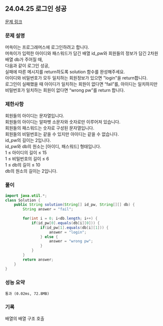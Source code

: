 ## 24.04.25 로그인 성공
[문제 링크](https://school.programmers.co.kr/learn/courses/30/lessons/120883)

### 문제 설명
머쓱이는 프로그래머스에 로그인하려고 합니다.  
머쓱이가 입력한 아이디와 패스워드가 담긴 배열 id_pw와 회원들의 정보가 담긴 2차원 배열 db가 주어질 때,  
다음과 같이 로그인 성공,  
실패에 따른 메시지를 return하도록 solution 함수를 완성해주세요.  
아이디와 비밀번호가 모두 일치하는 회원정보가 있으면 "login"을 return합니다.  
로그인이 실패했을 때 아이디가 일치하는 회원이 없다면 “fail”를, 아이디는 일치하지만 비밀번호가 일치하는 회원이 없다면 “wrong pw”를 return 합니다.


### 제한사항
회원들의 아이디는 문자열입니다.  
회원들의 아이디는 알파벳 소문자와 숫자로만 이루어져 있습니다.  
회원들의 패스워드는 숫자로 구성된 문자열입니다.  
회원들의 비밀번호는 같을 수 있지만 아이디는 같을 수 없습니다.  
id_pw의 길이는 2입니다.  
id_pw와 db의 원소는 [아이디, 패스워드] 형태입니다.  
1 ≤ 아이디의 길이 ≤ 15  
1 ≤ 비밀번호의 길이 ≤ 6  
1 ≤ db의 길이 ≤ 10  
db의 원소의 길이는 2입니다.

### 풀이

```java
import java.util.*;
class Solution {
    public String solution(String[] id_pw, String[][] db) {
        String answer = "fail";
        
        for(int i = 0; i<db.length; i++) {
            if(id_pw[0].equals(db[i][0])) {
                if(id_pw[1].equals(db[i][1])) {
                    answer = "login";
                } else {
                    answer = "wrong pw";
                }
            }
        }
        return answer;
    }
}
```

### 성능 요약
	통과 (0.02ms, 72.8MB)

### 기록
배열의 배열 구조 호출
